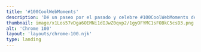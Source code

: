 ```yaml
---
title: '#100CoolWebMoments'
description: 'Dé un paseo por el pasado y celebre #100CoolWebMoments desde el primer lanzamiento de Chrome.'
thumbnail: image/x1Los57vDga6OEMNi1dIJwZ0qvp2/1gyOFYMC1sFOBkC5csD3.png
alt: 'Chrome 100'
layout: 'layouts/chrome-100.njk'
type: landing
---
```

